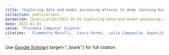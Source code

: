 ```yaml
---
title: "Exploring data and model poisoning attacks to deep learning-based NLP systems"
collection: publications
permalink: /publication/2021-01-01-Exploring-data-and-model-poisoning-attacks-to-deep-learning-based-NLP-systems
date: 2021-01-01
venue: 'Procedia Computer Science'
citation: ' Fiammetta Marulli,  Laura Verde,  Lelio Campanile, &quot;Exploring data and model poisoning attacks to deep learning-based NLP systems.&quot; Procedia Computer Science, 2021.'
---
```

Use [Google Scholar](https://scholar.google.com/scholar?q=Exploring+data+and+model+poisoning+attacks+to+deep+learning+based+NLP+systems){:target="_blank"} for full citation